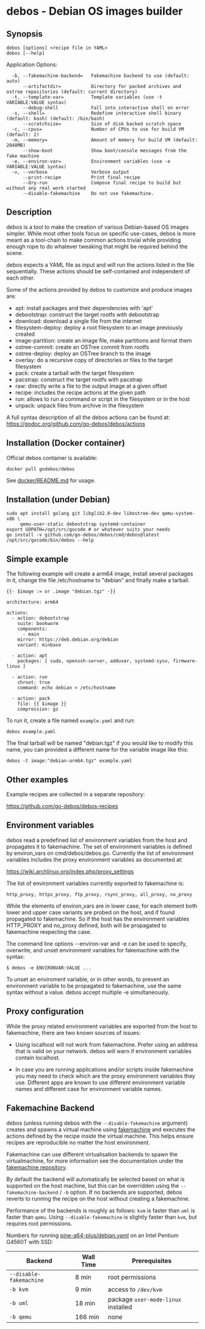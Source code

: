 # debos -  Debian OS images builder

## Synopsis

    debos [options] <recipe file in YAML>
    debos [--help]

Application Options:

      -b, --fakemachine-backend=   Fakemachine backend to use (default: auto)
          --artifactdir=           Directory for packed archives and ostree repositories (default: current directory)
      -t, --template-var=          Template variables (use -t VARIABLE:VALUE syntax)
          --debug-shell            Fall into interactive shell on error
      -s, --shell=                 Redefine interactive shell binary (default: bash) (default: /bin/bash)
          --scratchsize=           Size of disk backed scratch space
      -c, --cpus=                  Number of CPUs to use for build VM (default: 2)
      -m, --memory=                Amount of memory for build VM (default: 2048MB)
          --show-boot              Show boot/console messages from the fake machine
      -e, --environ-var=           Environment variables (use -e VARIABLE:VALUE syntax)
      -v, --verbose                Verbose output
          --print-recipe           Print final recipe
          --dry-run                Compose final recipe to build but without any real work started
          --disable-fakemachine    Do not use fakemachine.


## Description

debos is a tool to make the creation of various Debian-based OS images
simpler. While most other tools focus on specific use-cases, debos is
more meant as a tool-chain to make common actions trivial while providing
enough rope to do whatever tweaking that might be required behind the scene.

debos expects a YAML file as input and will run the actions listed in the
file sequentially. These actions should be self-contained and independent
of each other.

Some of the actions provided by debos to customize and produce images are:

* apt: install packages and their dependencies with 'apt'
* debootstrap: construct the target rootfs with debootstrap
* download: download a single file from the internet
* filesystem-deploy: deploy a root filesystem to an image previously created
* image-partition: create an image file, make partitions and format them
* ostree-commit: create an OSTree commit from rootfs
* ostree-deploy: deploy an OSTree branch to the image
* overlay: do a recursive copy of directories or files to the target filesystem
* pack: create a tarball with the target filesystem
* pacstrap: construct the target rootfs with pacstrap
* raw: directly write a file to the output image at a given offset
* recipe: includes the recipe actions at the given path
* run: allows to run a command or script in the filesystem or in the host
* unpack: unpack files from archive in the filesystem

A full syntax description of all the debos actions can be found at:
https://godoc.org/github.com/go-debos/debos/actions

## Installation (Docker container)

Official debos container is available:
```
docker pull godebos/debos
```

See [docker/README.md](https://github.com/go-debos/debos/blob/master/docker/README.md) for usage.

## Installation (under Debian)

    sudo apt install golang git libglib2.0-dev libostree-dev qemu-system-x86 \
         qemu-user-static debootstrap systemd-container
    export GOPATH=/opt/src/gocode # or whatever suits your needs
    go install -v github.com/go-debos/debos/cmd/debos@latest
    /opt/src/gocode/bin/debos --help

## Simple example

The following example will create a arm64 image, install several
packages in it, change the file /etc/hostname to "debian" and finally
make a tarball.

    {{- $image := or .image "debian.tgz" -}}

    architecture: arm64

    actions:
      - action: debootstrap
        suite: bookworm
        components:
          - main
        mirror: https://deb.debian.org/debian
        variant: minbase

      - action: apt
        packages: [ sudo, openssh-server, adduser, systemd-sysv, firmware-linux ]

      - action: run
        chroot: true
        command: echo debian > /etc/hostname

      - action: pack
        file: {{ $image }}
        compression: gz

To run it, create a file named `example.yaml` and run:

    debos example.yaml

The final tarball will be named "debian.tgz" if you would like to modify
this name, you can provided a different name for the variable image like
this:

    debos -t image:"debian-arm64.tgz" example.yaml

## Other examples

Example recipes are collected in a separate repository:

https://github.com/go-debos/debos-recipes

## Environment variables

debos read a predefined list of environment variables from the host and
propagates it to fakemachine. The set of environment variables is defined by
environ_vars on cmd/debos/debos.go. Currently the list of environment variables
includes the proxy environment variables as documented at:

https://wiki.archlinux.org/index.php/proxy_settings

The list of environment variables currently exported to fakemachine is:

    http_proxy, https_proxy, ftp_proxy, rsync_proxy, all_proxy, no_proxy

While the elements of environ_vars are in lower case, for each element both
lower and upper case variants are probed on the host, and if found propagated
to fakemachine. So if the host has the environment variables HTTP_PROXY and
no_proxy defined, both will be propagated to fakemachine respecting the case.

The command line options --environ-var and -e can be used to specify,
overwrite, and unset environment variables for fakemachine with the syntax:

    $ debos -e ENVIRONVAR:VALUE ...

To unset an enviroment variable, or in other words, to prevent an environment
variable to be propagated to fakemachine, use the same syntax without a value.
debos accept multiple -e simultaneously.

## Proxy configuration

While the proxy related environment variables are exported from the host to
fakemachine, there are two known sources of issues:

* Using localhost will not work from fakemachine. Prefer using an address that is valid on your network. debos will warn if environment variables contain localhost.

* In case you are running applications and/or scripts inside fakemachine you may need to check which are the proxy environment variables they use. Different apps are known to use different environment variable names and different case for environment variable names.

## Fakemachine Backend

debos (unless running debos with the `--disable-fakemachine` argument) creates
and spawns a virtual machine using [fakemachine](https://github.com/go-debos/fakemachine)
and executes the actions defined by the recipe inside the virtual machine. This
helps ensure recipes are reproducible no matter the host environment.

Fakemachine can use different virtualisation backends to spawn the virtualmachine,
for more information see the documentation under the [fakemachine repository](https://github.com/go-debos/fakemachine).

By default the backend will automatically be selected based on what is supported
on the host machine, but this can be overridden using the `--fakemachine-backend` / `-b`
option. If no backends are supported, debos reverts to running the recipe on the
host without creating a fakemachine.

Performance of the backends is roughly as follows: `kvm` is faster than `uml` is faster than `qemu`.
Using `--disable-fakemachine` is slightly faster than `kvm`, but requires root permissions.

Numbers for running [pine-a64-plus/debian.yaml](https://github.com/go-debos/debos-recipes/blob/9a25b4be6c9136f4a27e542f39ab7e419fc852c9/pine-a64-plus/debian.yaml) on an Intel Pentium G4560T with SSD:

| Backend | Wall Time | Prerequisites |
| --- | --- | --- |
| `--disable-fakemachine` | 8 min | root permissions |
| `-b kvm` | 9 min | access to `/dev/kvm` |
| `-b uml` | 18 min | package `user-mode-linux` installed  |
| `-b qemu` | 166 min | none |
